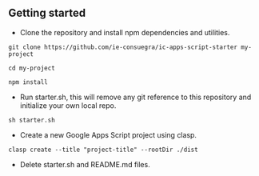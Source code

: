 ## Getting started

* Clone the repository and install npm dependencies and utilities.

```
git clone https://github.com/ie-consuegra/ic-apps-script-starter my-project

cd my-project

npm install
```

* Run starter.sh, this will remove any git reference to this repository and initialize your own local repo.

```
sh starter.sh
```

* Create a new Google Apps Script project using clasp.

```
clasp create --title "project-title" --rootDir ./dist
```

* Delete starter.sh and README.md files.